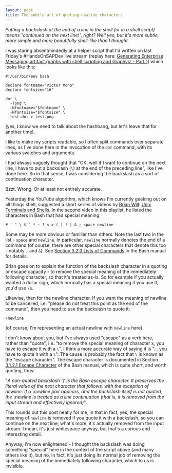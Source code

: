```yaml
---
layout: post
title: The subtle art of quoting newline characters
---
```


_Putting a backslash at the end of a line in the shell (or in a shell script) means "continued on the next line!", right? Well yes, but it's more subtle, more simple and more beautifully shell-like than I thought._

I was staring absentmindedly at a helper script that I'd written on last Friday's #HandsOnSAPDev live stream (replay here: [Generating Enterprise Messaging artifact graphs with shell scripting and Graphviz - Part 1](https://www.youtube.com/watch?v=E9Ha0tnXGS4)) which looks like this:

```shell
#!/usr/bin/env bash

declare fontname="Victor Mono"
declare fontsize="16"

dot \
  -Tpng \
  -Nfontname="$fontname" \
  -Nfontsize="$fontsize" \
  test.dot > test.png
```

(yes, I know we need to talk about the hashbang, but let's leave that for another time).

I like to make my scripts readable, so I often split commands over separate lines, as I've done here in the invocation of the `dot` command, with its various switches and arguments.

I had always vaguely thought that "OK, well if I want to continue on the next line, I have to put a backslash (`\`) at the end of the preceding line", like I've done here. So in that sense, I was considering the backslash as a sort of continuation character.

Bzzt. Wrong. Or at least not entirely accurate.

Yesterday the YouTube algorithm, which knows I'm currently geeking out on all things shell, suggested a short series of videos by [Brian Will](https://www.youtube.com/channel/UCseUQK4kC3x2x543nHtGpzw): [Unix Terminals and Shells](https://www.youtube.com/playlist?list=PLFAC320731F539902). In the second video in this playlist, he listed the characters in Bash that had special meaning:

```
# ' " \ $ ` * ~ ? < > ( ) ! | & ; space newline
```

Some may be more obvious or familiar than others. Note the last two in the list - `space` and `newline`. In particular, `newline` normally denotes the end of a command (of course, there are other special characters that denote this too - notably `;` and `&`). See [Section 3.2.3 Lists of Commands](https://www.gnu.org/software/bash/manual/bash.html#Lists) in the Bash manual for details.

Brian goes on to explain the function of the backslash character in a quoting or escape capacity - to remove the special meaning of the immediately following character, so that it's treated as-is. So for example if you actually wanted a dollar sign, which normally has a special meaning if you use it, you'd use `\$`.

Likewise, then for the newline character. If you want the meaning of newline to be cancelled, i.e. "please do _not_ treat this point as the end of the command", then you need to use the backslash to quote it:

```
\newline
```

(of course, I'm representing an actual newline with `newline` here).

I don't know about you, but I've always used "escape" as a verb here, rather than "quote", i.e. "to remove the special meaning of character x, you have to escape it with a `\`". I think a more accurate way of saying it is "... you have to quote it with a `\`". The cause is probably the fact that `\` is known as the "escape character". The escape character is documented in Section [3.1.2.1 Escape Character](https://www.gnu.org/software/bash/manual/bash.html#Escape-Character) of the Bash manual, which is quite short, and worth quoting, thus:

"_A non-quoted backslash ‘\’ is the Bash escape character. It preserves the literal value of the next character that follows, with the exception of newline. If a \newline pair appears, and the backslash itself is not quoted, the \newline is treated as a line continuation (that is, it is removed from the input stream and effectively ignored)_".

This rounds out this post neatly for me, in that in fact, yes, the special meaning of `newline` is removed if you quote it with a backslash, so you can continue on the next line; what's more, it's actually removed from the input stream. I mean, it's just whitespace anyway, but that's a curious and interesting detail.

Anyway, I'm now enlightened - I thought the backslash was doing something "special" here in the context of the script above (and many others like it), but no, in fact, it's just doing its normal job of removing the special meaning of the immediately following character, which to us is invisible.








